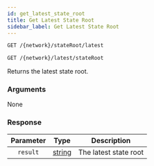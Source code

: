 ```yaml
---
id: get_latest_state_root
title: Get Latest State Root
sidebar_label: Get Latest State Root
---
```


```bash title=ENDPOINT
GET /{network}/stateRoot/latest
```

```bash title=ENDPOINT
GET /{network}/latest/stateRoot
```

Returns the latest state root.

### Arguments

None

### Response
| Parameter |                 Type                  |      Description      |
|:---------:|:-------------------------------------:|:---------------------:|
| `result`  | [string](../concepts/fundamentals/05_blocks.md) | The latest state root |


